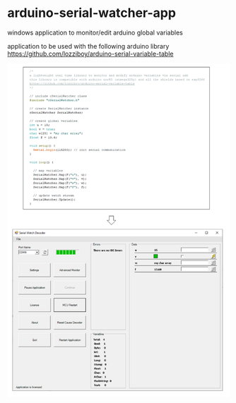 # arduino-serial-watcher-app
windows application to monitor/edit arduino global variables  

application to be used with the following arduino library  
https://github.com/lozziboy/arduino-serial-variable-table  

![Example](https://github.com/lozziboy/arduino-serial-watcher-app/blob/main/Example1.PNG)  


